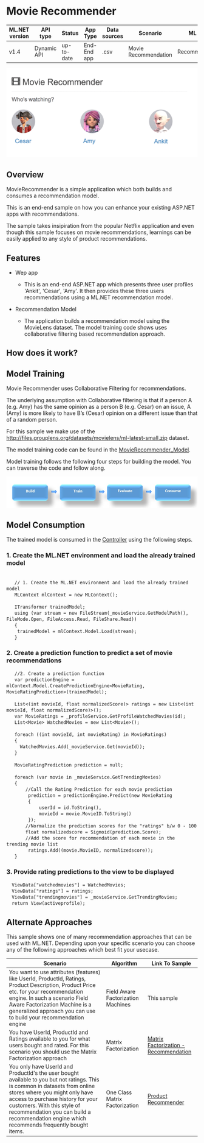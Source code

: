 # Movie Recommender

| ML.NET version | API type          | Status                        | App Type    | Data sources | Scenario            | ML Task                   | Algorithms                  |
|----------------|-------------------|-------------------------------|-------------|-----------|---------------------|---------------------------|-----------------------------|
|v1.4     | Dynamic API | up-to-date | End-End app | .csv | Movie Recommendation | Recommendation | Field Aware Factorization Machines |

![Alt Text](https://github.com/dotnet/machinelearning-samples/blob/main/samples/csharp/end-to-end-apps/Recommendation-MovieRecommender/MovieRecommender/movierecommender/wwwroot/images/movierecommender.gif)

## Overview

MovieRecommender is a simple application which both builds and consumes a recommendation model.

This is an end-end sample on how you can enhance your existing ASP.NET apps with recommendations.

The sample takes insipiration from the popular Netflix application and even though this sample focuses on movie recommendations, learnings can be easily applied to any style of product recommendations.

## Features
* Wep app
    * This is an end-end ASP.NET app which presents three user profiles 'Ankit', 'Cesar', 'Amy'. It then provides these three users
      recommendations using a ML.NET recommendation model.

* Recommendation Model
    * The application builds a recommendation model using the MovieLens dataset. The model training code shows
      uses collaborative filtering based recommendation approach.

## How does it work?

## Model Training

Movie Recommender uses Collaborative Filtering for recommendations.

The underlying assumption with Collaborative filtering is that if a person A (e.g. Amy) has the same opinion as a person B (e.g. Cesar) on an issue, A (Amy) is more likely to have B’s (Cesar) opinion on a different issue than that of a random person.

For this sample we make use of the http://files.grouplens.org/datasets/movielens/ml-latest-small.zip dataset.

The model training code can be found in the [MovieRecommender_Model](https://github.com/dotnet/machinelearning-samples/tree/main/samples/csharp/end-to-end-apps/Recommendation-MovieRecommender/MovieRecommender_Model).

Model training follows the following four steps for building the model. You can traverse the code and follow along.

![Build -> Train -> Evaluate -> Consume](https://github.com/dotnet/machinelearning-samples/blob/main/samples/csharp/getting-started/shared_content/modelpipeline.png)

## Model Consumption

The trained model is consumed in the [Controller](https://github.com/dotnet/machinelearning-samples/blob/main/samples/csharp/end-to-end-apps/Recommendation-MovieRecommender/MovieRecommender/movierecommender/Controllers/MoviesController.cs#L60) using the following steps.

### 1. Create the ML.NET environment and load the already trained model

```CSharp

   // 1. Create the ML.NET environment and load the already trained model
   MLContext mlContext = new MLContext();

   ITransformer trainedModel;
   using (var stream = new FileStream(_movieService.GetModelPath(), FileMode.Open, FileAccess.Read, FileShare.Read))
   {
    trainedModel = mlContext.Model.Load(stream);
   }
 ```
### 2. Create a prediction function to predict a set of movie recommendations

```CSharp
   //2. Create a prediction function
   var predictionEngine = mlContext.Model.CreatePredictionEngine<MovieRating, MovieRatingPrediction>(trainedModel);

   List<(int movieId, float normalizedScore)> ratings = new List<(int movieId, float normalizedScore)>();
   var MovieRatings = _profileService.GetProfileWatchedMovies(id);
   List<Movie> WatchedMovies = new List<Movie>();

   foreach ((int movieId, int movieRating) in MovieRatings)
   {
     WatchedMovies.Add(_movieService.Get(movieId));
   }

   MovieRatingPrediction prediction = null;

   foreach (var movie in _movieService.GetTrendingMovies)
   {
       //Call the Rating Prediction for each movie prediction
        prediction = predictionEngine.Predict(new MovieRating
        {
            userId = id.ToString(),
            movieId = movie.MovieID.ToString()
        });
       //Normalize the prediction scores for the "ratings" b/w 0 - 100
       float normalizedscore = Sigmoid(prediction.Score);
       //Add the score for recommendation of each movie in the trending movie list
        ratings.Add((movie.MovieID, normalizedscore));
   }
 ```

### 3. Provide rating predictions to the view to be displayed

```CSharp
  ViewData["watchedmovies"] = WatchedMovies;
  ViewData["ratings"] = ratings;
  ViewData["trendingmovies"] = _movieService.GetTrendingMovies;
  return View(activeprofile);
 ```

## Alternate Approaches
This sample shows one of many recommendation approaches that can be used with ML.NET. Depending upon your specific scenario you can choose any of the following approaches which best fit your usecase.

| Scenario | Algorithm | Link To Sample
| --- | --- | --- |
| You want to use attributes (features) like UserId, ProductId, Ratings, Product Description, Product Price etc. for your  recommendation engine. In such a scenario Field Aware Factorization Machine is a generalized approach you can use to build your recommendation engine | Field Aware Factorization Machines | This sample |
| You have  UserId, ProductId and Ratings available to you for what users bought and rated. For this scenario you should use the Matrix Factorization approach | Matrix Factorization | [Matrix Factorization - Recommendation](https://github.com/dotnet/machinelearning-samples/tree/main/samples/csharp/getting-started/MatrixFactorization_MovieRecommendation)|
| You only have UserId and ProductId's the user bought available to you but not ratings. This is  common in datasets from online stores where you might only have access to purchase history for your customers. With this style of recommendation you can build a recommendation engine which recommends frequently bought items. | One Class Matrix Factorization | [Product Recommender](https://github.com/dotnet/machinelearning-samples/tree/main/samples/csharp/getting-started/MatrixFactorization_ProductRecommendation) |



